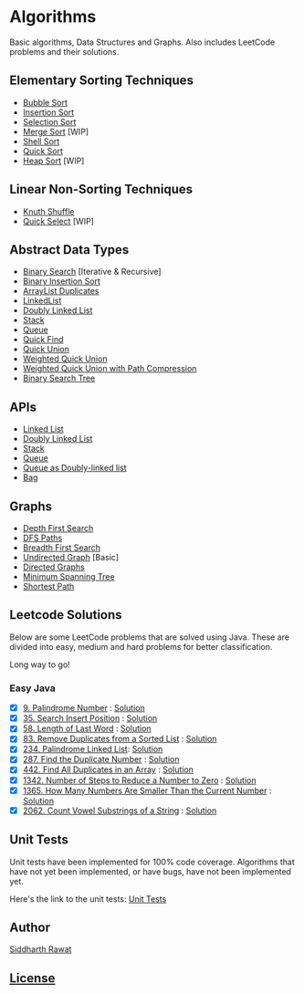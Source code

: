 # Algorithms

Basic algorithms, Data Structures and Graphs. Also includes LeetCode problems and their solutions.

## Elementary Sorting Techniques

- [Bubble Sort](./src/main/java/ADT/Sort/BubbleSort)
- [Insertion Sort](./src/main/java/ADT/Sort/InsertionSort)
- [Selection Sort](./src/main/java/ADT/Sort/SelectionSort)
- [Merge Sort](./src/main/java/ADT/Sort/MergeSort) [WIP]
- [Shell Sort](./src/main/java/ADT/Sort/ShellSort)
- [Quick Sort](./src/main/java/ADT/Sort/QuickSort)
- [Heap Sort](./src/main/java/ADT/Sort/HeapSort) [WIP]

## Linear Non-Sorting Techniques

- [Knuth Shuffle](./src/main/java/ADT/Sort/Shuffling/KnuthShuffle.java)
- [Quick Select](./src/main/java/ADT/Sort/Shuffling/QuickSelect.java) [WIP]

## Abstract Data Types

- [Binary Search](./src/main/java/ADT/BinarySearch/BinarySearch.java) [Iterative & Recursive]
- [Binary Insertion Sort](./src/main/java/ADT/BinaryInsertion/BinaryInsertionSort.java)
- [ArrayList Duplicates](./src/main/java/ADT/Duplicates/ArrayListDuplicates.java)
- [LinkedList](./src/main/java/ADT/LinkedList)
- [Doubly Linked List](./src/main/java/ADT/DList/DList.java)
- [Stack](./src/main/java/ADT/Stack)
- [Queue](./src/main/java/ADT/Queue)
- [Quick Find](./src/main/java/ADT/UnionFind/QuickFindUF.java)
- [Quick Union](./src/main/java/ADT/UnionFind/QuickUnionUF.java)
- [Weighted Quick Union](./src/main/java/ADT/UnionFind/WeightedQuickUnionUF.java)
- [Weighted Quick Union with Path Compression](./src/main/java/ADT/UnionFind/WeightedQuickUnionPCUF.java)
- [Binary Search Tree](./src/main/java/ADT/BST/BinarySearchTree.java)

## APIs

- [Linked List](./src/main/java/ADT/API/LinkedList/LinkedList.java)
- [Doubly Linked List](./src/main/java/ADT/API/DoublyLinkedList)
- [Stack](./src/main/java/ADT/API/Stack)
- [Queue](./src/main/java/ADT/API/Queue)
- [Queue as Doubly-linked list](./src/main/java/ADT/API/DoublyLinkedList/DLLQueue.java)
- [Bag](./src/main/java/ADT/API/Bag)

## Graphs

- [Depth First Search](./src/main/java/Graphs/DFS.java)
- [DFS Paths](./src/main/java/Graphs/DFSPaths.java)
- [Breadth First Search](./src/main/java/Graphs/BFSPaths.java)
- [Undirected Graph](./src/main/java/Graphs/Graph.java) [Basic]
- [Directed Graphs](./src/main/java/Graphs/digraph)
- [Minimum Spanning Tree](./src/main/java/Graphs/MST)
- [Shortest Path](./src/main/java/Graphs/ShortestPath)

## Leetcode Solutions

Below are some LeetCode problems that are solved using Java. These are divided into easy, medium and hard problems for
better classification.

Long way to go!

### Easy Java

- [x] [9. Palindrome Number](https://leetcode.com/problems/palindrome-number/) : [Solution](./src/main/java/leetcode/solutions/solution9)
- [x] [35. Search Insert Position](https://leetcode.com/problems/search-insert-position/) : [Solution](./src/main/java/leetcode/solutions/solution35)
- [x] [58. Length of Last Word](https://leetcode.com/problems/length-of-last-word/) : [Solution](./src/main/java/leetcode/solutions/solution58)
- [x] [83. Remove Duplicates from a Sorted List](https://leetcode.com/problems/remove-duplicates-from-sorted-list/) : [Solution](./src/main/java/leetcode/solutions/solution83)
- [x] [234. Palindrome Linked List](https://leetcode.com/problems/palindrome-linked-list/): [Solution](./src/main/java/leetcode/solutions/solution234)
- [x] [287. Find the Duplicate Number](https://leetcode.com/problems/find-the-duplicate-number/) : [Solution](./src/main/java/leetcode/solutions/solution287)
- [x] [442. Find All Duplicates in an Array](https://leetcode.com/problems/find-all-duplicates-in-an-array/) : [Solution](./src/main/java/leetcode/solutions/solution442)
- [x] [1342. Number of Steps to Reduce a Number to Zero](https://leetcode.com/problems/number-of-steps-to-reduce-a-number-to-zero/) : [Solution](./src/main/java/leetcode/solutions/solution1342)
- [x] [1365. How Many Numbers Are Smaller Than the Current Number](https://leetcode.com/problems/how-many-numbers-are-smaller-than-the-current-number/) : [Solution](./src/main/java/leetcode/solutions/solution1365)
- [x] [2062. Count Vowel Substrings of a String](https://leetcode.com/problems/count-vowel-substrings-of-a-string/) : [Solution](./src/main/java/leetcode/solutions/solution2062)

## Unit Tests

Unit tests have been implemented for 100% code coverage. Algorithms that have not yet been implemented, or have bugs, have not been implemented yet.

Here's the link to the unit tests: [Unit Tests](/src/test/java)

## Author

[Siddharth Rawat](https://sydrawat.netlify.app)

## [License](./LICENSE)